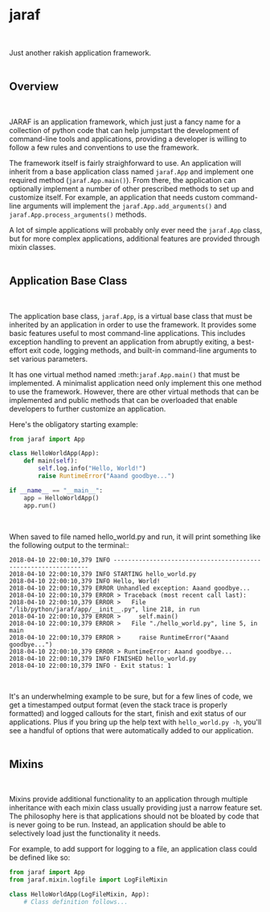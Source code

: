 # jaraf
<br>

Just another rakish application framework.
<br>
<br>

## Overview
<br>

JARAF is an application framework, which just just a fancy name for a
collection of python code that can help jumpstart the development of
command-line tools and applications, providing a developer is willing to follow
a few rules and conventions to use the framework.
<br>

The framework itself is fairly straighforward to use. An application will
inherit from a base application class named `jaraf.App` and implement
one required method (`jaraf.App.main()`). From there, the application can
optionally implement a number of other prescribed methods to set up and
customize itself. For example, an application that needs custom command-line
arguments will implement the `jaraf.App.add_arguments()` and
`jaraf.App.process_arguments()` methods.
<br>

A lot of simple applications will probably only ever need the
`jaraf.App` class, but for more complex applications, additional
features are provided through mixin classes.
<br>
<br>

Application Base Class
---
<br>

The application base class, `jaraf.App`, is a virtual base class that
must be inherited by an application in order to use the framework. It provides
some basic features useful to most command-line applications. This includes
exception handling to prevent an application from abruptly exiting, a
best-effort exit code, logging methods, and built-in command-line arguments to
set various parameters.
<br>

It has one virtual method named :meth:`jaraf.App.main()` that must be
implemented. A minimalist application need only implement this one method to
use the framework. However, there are other virtual methods that can be
implemented and public methods that can be overloaded that enable developers to
further customize an application.
<br>

Here's the obligatory starting example:
<br>

```python
from jaraf import App

class HelloWorldApp(App):
    def main(self):
        self.log.info("Hello, World!")
        raise RuntimeError("Aaand goodbye...")

if __name__ == "__main__":
    app = HelloWorldApp()
    app.run()
```
<br>

When saved to file named hello_world.py and run, it will print something like
the following output to the terminal::
<br>

```
2018-04-10 22:00:10,379 INFO ---------------------------------------------------------------
2018-04-10 22:00:10,379 INFO STARTING hello_world.py
2018-04-10 22:00:10,379 INFO Hello, World!
2018-04-10 22:00:10,379 ERROR Unhandled exception: Aaand goodbye...
2018-04-10 22:00:10,379 ERROR > Traceback (most recent call last):
2018-04-10 22:00:10,379 ERROR >   File "/lib/python/jaraf/app/__init__.py", line 218, in run
2018-04-10 22:00:10,379 ERROR >     self.main()
2018-04-10 22:00:10,379 ERROR >   File "./hello_world.py", line 5, in main
2018-04-10 22:00:10,379 ERROR >     raise RuntimeError("Aaand goodbye...")
2018-04-10 22:00:10,379 ERROR > RuntimeError: Aaand goodbye...
2018-04-10 22:00:10,379 INFO FINISHED hello_world.py
2018-04-10 22:00:10,379 INFO - Exit status: 1
```
<br>

It's an underwhelming example to be sure, but for a few lines of code, we get a
timestamped output format (even the stack trace is properly formatted) and
logged callouts for the start, finish and exit status of our applications. Plus
if you bring up the help text with `hello_world.py -h`, you'll see a handful of
options that were automatically added to our application.
<br>
<br>

## Mixins
<br>

Mixins provide additional functionality to an application through multiple
inheritance with each mixin class usually providing just a narrow feature set.
The philosophy here is that applications should not be bloated by code that is
never going to be run. Instead, an application should be able to selectively
load just the functionality it needs.
<br>

For example, to add support for logging to a file, an application class could
be defined like so:
<br>

```python
from jaraf import App
from jaraf.mixin.logfile import LogFileMixin

class HelloWorldApp(LogFileMixin, App):
    # Class definition follows...
```

